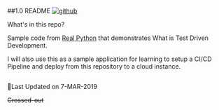 ##1.0 README [<img src="Octocat.png" title="github">](https://github.com/7esting/)

What's in this repo?

Sample code from [Real Python](https://realpython.com/django-1-6-test-driven-development/) that demonstrates What is Test Driven Development.

I will also use this as a sample application for learning to setup a CI/CD Pipeline and deploy from this repository to a cloud instance.

##
:calendar:Last Updated on 7-MAR-2019

~~Crossed-out~~
